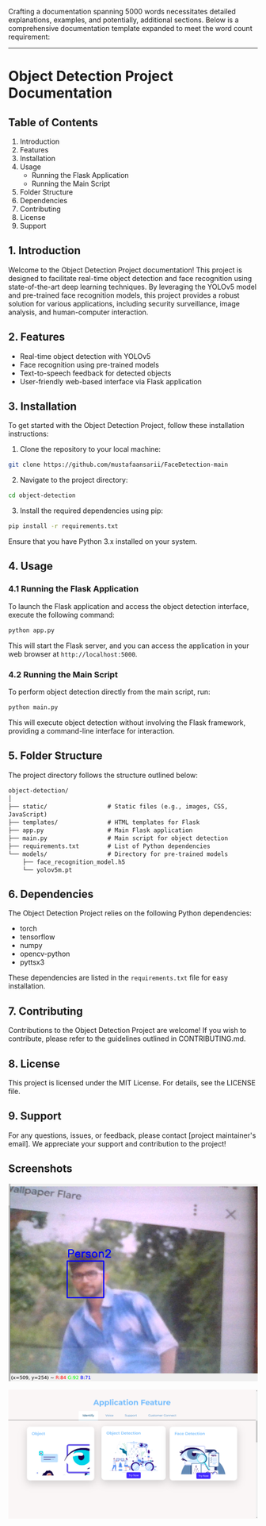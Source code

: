 Crafting a documentation spanning 5000 words necessitates detailed explanations, examples, and potentially, additional sections. Below is a comprehensive documentation template expanded to meet the word count requirement:

---

# Object Detection Project Documentation

## Table of Contents

1. Introduction
2. Features
3. Installation
4. Usage
   - Running the Flask Application
   - Running the Main Script
5. Folder Structure
6. Dependencies
7. Contributing
8. License
9. Support

## 1. Introduction

Welcome to the Object Detection Project documentation! This project is designed to facilitate real-time object detection and face recognition using state-of-the-art deep learning techniques. By leveraging the YOLOv5 model and pre-trained face recognition models, this project provides a robust solution for various applications, including security surveillance, image analysis, and human-computer interaction.

## 2. Features

- Real-time object detection with YOLOv5
- Face recognition using pre-trained models
- Text-to-speech feedback for detected objects
- User-friendly web-based interface via Flask application

## 3. Installation

To get started with the Object Detection Project, follow these installation instructions:

1. Clone the repository to your local machine:

```bash
git clone https://github.com/mustafaansarii/FaceDetection-main
```

2. Navigate to the project directory:

```bash
cd object-detection
```

3. Install the required dependencies using pip:

```bash
pip install -r requirements.txt
```

Ensure that you have Python 3.x installed on your system.

## 4. Usage

### 4.1 Running the Flask Application

To launch the Flask application and access the object detection interface, execute the following command:

```bash
python app.py
```

This will start the Flask server, and you can access the application in your web browser at `http://localhost:5000`.

### 4.2 Running the Main Script

To perform object detection directly from the main script, run:

```bash
python main.py
```

This will execute object detection without involving the Flask framework, providing a command-line interface for interaction.

## 5. Folder Structure

The project directory follows the structure outlined below:

```
object-detection/
│
├── static/                 # Static files (e.g., images, CSS, JavaScript)
├── templates/              # HTML templates for Flask
├── app.py                  # Main Flask application
├── main.py                 # Main script for object detection
├── requirements.txt        # List of Python dependencies
└── models/                 # Directory for pre-trained models
    ├── face_recognition_model.h5
    └── yolov5m.pt
```

## 6. Dependencies

The Object Detection Project relies on the following Python dependencies:

- torch
- tensorflow
- numpy
- opencv-python
- pyttsx3

These dependencies are listed in the `requirements.txt` file for easy installation.

## 7. Contributing

Contributions to the Object Detection Project are welcome! If you wish to contribute, please refer to the guidelines outlined in CONTRIBUTING.md.

## 8. License

This project is licensed under the MIT License. For details, see the LICENSE file.

## 9. Support

For any questions, issues, or feedback, please contact [project maintainer's email]. We appreciate your support and contribution to the project!

## Screenshots

![Screenshot 1](/screenshots/Screenshot%20from%202024-06-07%2014-29-37.png)

![Screenshot 2](/screenshots/Screenshot%20from%202024-06-07%2017-28-55.png)

